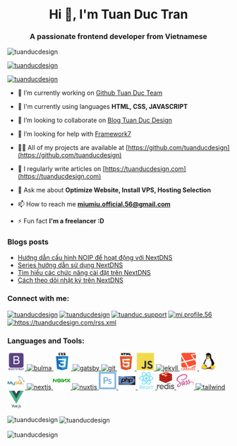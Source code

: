 <h1 align="center">Hi 👋, I'm Tuan Duc Tran</h1>
<h3 align="center">A passionate frontend developer from Vietnamese</h3>

<p align="left"> <img src="https://komarev.com/ghpvc/?username=tuanducdesign&label=Profile%20views&color=0e75b6&style=flat" alt="tuanducdesign" /> </p>

<p align="left"> <a href="https://github.com/ryo-ma/github-profile-trophy"><img src="https://github-profile-trophy.vercel.app/?username=tuanducdesign" alt="tuanducdesign" /></a> </p>

<p align="left"> <a href="https://twitter.com/tuanducdesign" target="blank"><img src="https://img.shields.io/twitter/follow/tuanducdesign?logo=twitter&style=for-the-badge" alt="tuanducdesign" /></a> </p>

- 🔭 I’m currently working on [Github Tuan Duc Team](https://github.com/tuanducteam)

- 🌱 I'm currently using languages **HTML, CSS, JAVASCRIPT**

- 👯 I’m looking to collaborate on [Blog Tuan Duc Design](https://tuanducdesign.com)

- 🤝 I’m looking for help with [Framework7](https://framework7.io)

- 👨‍💻 All of my projects are available at [https://github.com/tuanducdesign](https://github.com/tuanducdesign)

- 📝 I regularly write articles on [https://tuanducdesign.com](https://tuanducdesign.com)

- 💬 Ask me about **Optimize Website, Install VPS, Hosting Selection**

- 📫 How to reach me **miumiu.official.56@gmail.com**


- ⚡ Fun fact **I'm a freelancer :D**

### Blogs posts
<!-- BLOG-POST-LIST:START -->
- [Hướng dẫn cấu hình NOIP để hoạt động với NextDNS](https://tuanducdesign.com/series/huong-dan-cau-hinh-noip-de-hoat-dong-voi-nextdns/)
- [Series hướng dẫn sử dụng NextDNS](https://tuanducdesign.com/series-nextdns/)
- [Tìm hiểu các chức năng cài đặt trên NextDNS](https://tuanducdesign.com/series/tim-hieu-cac-chuc-nang-cai-dat-tren-nextdns/)
- [Cách theo dõi nhật ký trên NextDNS](https://tuanducdesign.com/series/cach-theo-doi-nhat-ky-tren-nextdns/)
<!-- BLOG-POST-LIST:END -->

<h3 align="left">Connect with me:</h3>
<p align="left">
<a href="https://codepen.io/tuanducdesign" target="blank"><img align="center" src="https://cdn.jsdelivr.net/npm/simple-icons@3.0.1/icons/codepen.svg" alt="tuanducdesign" height="30" width="40" /></a>
<a href="https://twitter.com/tuanducdesign" target="blank"><img align="center" src="https://cdn.jsdelivr.net/npm/simple-icons@3.0.1/icons/twitter.svg" alt="tuanducdesign" height="30" width="40" /></a>
<a href="https://fb.com/tuanduc.support" target="blank"><img align="center" src="https://cdn.jsdelivr.net/npm/simple-icons@3.0.1/icons/facebook.svg" alt="tuanduc.support" height="30" width="40" /></a>
<a href="https://instagram.com/mi.profile.56" target="blank"><img align="center" src="https://cdn.jsdelivr.net/npm/simple-icons@3.0.1/icons/instagram.svg" alt="mi.profile.56" height="30" width="40" /></a>
<a href="https://tuanducdesign.com/rss.xml" target="blank"><img align="center" src="https://cdn.jsdelivr.net/npm/simple-icons@3.0.1/icons/rss.svg" alt="https://tuanducdesign.com/rss.xml" height="30" width="40" /></a>
</p>

<h3 align="left">Languages and Tools:</h3>
<p align="left"> <a href="https://getbootstrap.com" target="_blank"> <img src="https://raw.githubusercontent.com/devicons/devicon/master/icons/bootstrap/bootstrap-plain-wordmark.svg" alt="bootstrap" width="40" height="40"/> </a> <a href="https://bulma.io/" target="_blank"> <img src="https://raw.githubusercontent.com/gilbarbara/logos/804dc257b59e144eaca5bc6ffd16949752c6f789/logos/bulma.svg" alt="bulma" width="40" height="40"/> </a> <a href="https://www.w3schools.com/css/" target="_blank"> <img src="https://raw.githubusercontent.com/devicons/devicon/master/icons/css3/css3-original-wordmark.svg" alt="css3" width="40" height="40"/> </a> <a href="https://www.gatsbyjs.com/" target="_blank"> <img src="https://www.vectorlogo.zone/logos/gatsbyjs/gatsbyjs-icon.svg" alt="gatsby" width="40" height="40"/> </a> <a href="https://git-scm.com/" target="_blank"> <img src="https://www.vectorlogo.zone/logos/git-scm/git-scm-icon.svg" alt="git" width="40" height="40"/> </a> <a href="https://www.w3.org/html/" target="_blank"> <img src="https://raw.githubusercontent.com/devicons/devicon/master/icons/html5/html5-original-wordmark.svg" alt="html5" width="40" height="40"/> </a> <a href="https://developer.mozilla.org/en-US/docs/Web/JavaScript" target="_blank"> <img src="https://raw.githubusercontent.com/devicons/devicon/master/icons/javascript/javascript-original.svg" alt="javascript" width="40" height="40"/> </a> <a href="https://jekyllrb.com/" target="_blank"> <img src="https://www.vectorlogo.zone/logos/jekyllrb/jekyllrb-icon.svg" alt="jekyll" width="40" height="40"/> </a> <a href="https://laravel.com/" target="_blank"> <img src="https://raw.githubusercontent.com/devicons/devicon/master/icons/laravel/laravel-plain-wordmark.svg" alt="laravel" width="40" height="40"/> </a> <a href="https://www.linux.org/" target="_blank"> <img src="https://raw.githubusercontent.com/devicons/devicon/master/icons/linux/linux-original.svg" alt="linux" width="40" height="40"/> </a> <a href="https://www.mysql.com/" target="_blank"> <img src="https://raw.githubusercontent.com/devicons/devicon/master/icons/mysql/mysql-original-wordmark.svg" alt="mysql" width="40" height="40"/> </a> <a href="https://nextjs.org/" target="_blank"> <img src="https://cdn.worldvectorlogo.com/logos/nextjs-3.svg" alt="nextjs" width="40" height="40"/> </a> <a href="https://www.nginx.com" target="_blank"> <img src="https://raw.githubusercontent.com/devicons/devicon/master/icons/nginx/nginx-original.svg" alt="nginx" width="40" height="40"/> </a> <a href="https://nuxtjs.org/" target="_blank"> <img src="https://www.vectorlogo.zone/logos/nuxtjs/nuxtjs-icon.svg" alt="nuxtjs" width="40" height="40"/> </a> <a href="https://www.photoshop.com/en" target="_blank"> <img src="https://raw.githubusercontent.com/devicons/devicon/master/icons/photoshop/photoshop-line.svg" alt="photoshop" width="40" height="40"/> </a> <a href="https://www.php.net" target="_blank"> <img src="https://raw.githubusercontent.com/devicons/devicon/master/icons/php/php-original.svg" alt="php" width="40" height="40"/> </a> <a href="https://reactjs.org/" target="_blank"> <img src="https://raw.githubusercontent.com/devicons/devicon/master/icons/react/react-original-wordmark.svg" alt="react" width="40" height="40"/> </a> <a href="https://redis.io" target="_blank"> <img src="https://raw.githubusercontent.com/devicons/devicon/master/icons/redis/redis-original-wordmark.svg" alt="redis" width="40" height="40"/> </a> <a href="https://sass-lang.com" target="_blank"> <img src="https://raw.githubusercontent.com/devicons/devicon/master/icons/sass/sass-original.svg" alt="sass" width="40" height="40"/> </a> <a href="https://tailwindcss.com/" target="_blank"> <img src="https://www.vectorlogo.zone/logos/tailwindcss/tailwindcss-icon.svg" alt="tailwind" width="40" height="40"/> </a> <a href="https://vuejs.org/" target="_blank"> <img src="https://raw.githubusercontent.com/devicons/devicon/master/icons/vuejs/vuejs-original-wordmark.svg" alt="vuejs" width="40" height="40"/> </a> </p>

<p><img align="left" src="https://github-readme-stats.vercel.app/api/top-langs?username=tuanducdesign&show_icons=true&locale=en&layout=compact" alt="tuanducdesign" /></p>

<p>&nbsp;<img align="center" src="https://github-readme-stats.vercel.app/api?username=tuanducdesign&show_icons=true&locale=en" alt="tuanducdesign" /></p>

<p><img align="center" src="https://github-readme-streak-stats.herokuapp.com/?user=tuanducdesign&" alt="tuanducdesign" /></p>
